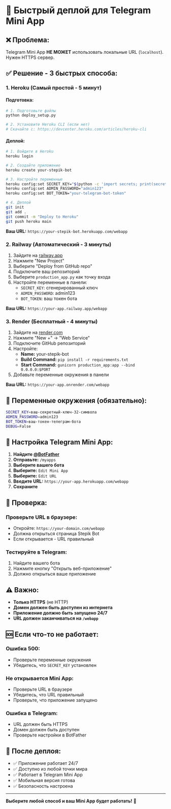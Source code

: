 # 🚀 Быстрый деплой для Telegram Mini App

## ❌ Проблема:
Telegram Mini App **НЕ МОЖЕТ** использовать локальные URL (`localhost`). Нужен HTTPS сервер.

## ✅ Решение - 3 быстрых способа:

### 1. **Heroku (Самый простой - 5 минут)**

#### Подготовка:
```bash
# 1. Подготовьте файлы
python deploy_setup.py

# 2. Установите Heroku CLI (если нет)
# Скачайте с: https://devcenter.heroku.com/articles/heroku-cli
```

#### Деплой:
```bash
# 1. Войдите в Heroku
heroku login

# 2. Создайте приложение
heroku create your-stepik-bot

# 3. Настройте переменные
heroku config:set SECRET_KEY="$(python -c 'import secrets; print(secrets.token_hex(32))')"
heroku config:set ADMIN_PASSWORD="admin123"
heroku config:set BOT_TOKEN="your-telegram-bot-token"

# 4. Деплой
git init
git add .
git commit -m "Deploy to Heroku"
git push heroku main
```

**Ваш URL:** `https://your-stepik-bot.herokuapp.com/webapp`

### 2. **Railway (Автоматический - 3 минуты)**

1. Зайдите на [railway.app](https://railway.app)
2. Нажмите "New Project"
3. Выберите "Deploy from GitHub repo"
4. Подключите ваш репозиторий
5. Выберите `production_app.py` как точку входа
6. Настройте переменные в панели:
   - `SECRET_KEY`: сгенерированный ключ
   - `ADMIN_PASSWORD`: admin123
   - `BOT_TOKEN`: ваш токен бота

**Ваш URL:** `https://your-app.railway.app/webapp`

### 3. **Render (Бесплатный - 4 минуты)**

1. Зайдите на [render.com](https://render.com)
2. Нажмите "New +" → "Web Service"
3. Подключите GitHub репозиторий
4. Настройте:
   - **Name:** your-stepik-bot
   - **Build Command:** `pip install -r requirements.txt`
   - **Start Command:** `gunicorn production_app:app --bind 0.0.0.0:$PORT`
5. Добавьте переменные окружения в панели

**Ваш URL:** `https://your-app.onrender.com/webapp`

## 🔧 Переменные окружения (обязательно):

```bash
SECRET_KEY=ваш-секретный-ключ-32-символа
ADMIN_PASSWORD=admin123
BOT_TOKEN=ваш-токен-телеграм-бота
DEBUG=False
```

## 📱 Настройка Telegram Mini App:

1. **Найдите [@BotFather](https://t.me/BotFather)**
2. **Отправьте:** `/myapps`
3. **Выберите вашего бота**
4. **Выберите:** `Edit Mini App`
5. **Выберите:** `Edit URL`
6. **Введите URL:** `https://your-app.herokuapp.com/webapp`
7. **Сохраните**

## 🎯 Проверка:

### **Проверьте URL в браузере:**
- Откройте: `https://your-domain.com/webapp`
- Должна открыться страница Stepik Bot
- Если открывается - URL правильный

### **Тестируйте в Telegram:**
1. Найдите вашего бота
2. Нажмите кнопку "Открыть веб-приложение"
3. Должно открыться ваше приложение

## ⚠️ Важно:

- **Только HTTPS** (не HTTP)
- **Домен должен быть доступен из интернета**
- **Приложение должно быть запущено 24/7**
- **URL должен заканчиваться на `/webapp`**

## 🆘 Если что-то не работает:

### **Ошибка 500:**
- Проверьте переменные окружения
- Убедитесь, что `SECRET_KEY` установлен

### **Не открывается Mini App:**
- Проверьте URL в браузере
- Убедитесь, что URL правильный
- Проверьте, что приложение запущено

### **Ошибка в Telegram:**
- URL должен быть HTTPS
- Домен должен быть доступен
- Проверьте настройки в BotFather

## 🎉 После деплоя:

- ✅ Приложение работает 24/7
- ✅ Доступно из любой точки мира
- ✅ Работает в Telegram Mini App
- ✅ Мобильная версия готова
- ✅ Безопасность настроена

---

**Выберите любой способ и ваш Mini App будет работать!** 🚀
